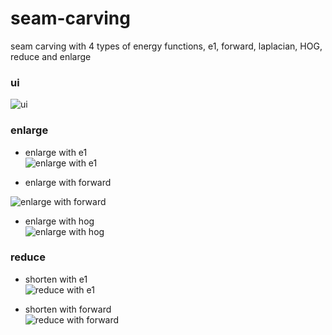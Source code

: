 # seam-carving
seam carving with 4 types of energy functions, e1, forward, laplacian, HOG, reduce and enlarge

### ui  
![ui](https://github.com/ZangJac/seam-carving/blob/main/data/ui.jpg)

### enlarge 
- enlarge with e1  
![enlarge with e1](https://github.com/ZangJac/seam-carving/blob/main/data/width_enlarge_e1.jpg)

- enlarge with forward  

![enlarge with forward](https://github.com/ZangJac/seam-carving/blob/main/data/width_enlarge_forward.jpg)

- enlarge with hog  
![enlarge with hog](https://github.com/ZangJac/seam-carving/blob/main/data/width_enlarge_hog.jpg)

### reduce
- shorten with e1  
![reduce with e1](https://github.com/ZangJac/seam-carving/blob/main/data/width_shorten_e1.jpg)

- shorten with forward  
![reduce with forward](https://github.com/ZangJac/seam-carving/blob/main/data/width_shorten_forward.jpg)

